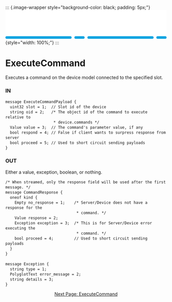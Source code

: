 ::: {.image-wrapper style="background-color: black; padding: 5px;"}
![Catena Logo](images/Catena%20Logo_PMS2191%20&%20White.png){style="width: 100%;"}
:::

# ExecuteCommand
Executes a command on the device model connected to the specified slot.

### IN
```
message ExecuteCommandPayload {
  uint32 slot = 1;  // Slot id of the device
  string oid = 2;   /* The object id of the command to execute relative to
                     * device.commands */
  Value value = 3;  // The command's parameter value, if any
  bool respond = 4; // False if client wants to surpress response from server
  bool proceed = 5; // Used to short circuit sending payloads 
}
```

### OUT
Either a value, exception, boolean, or nothing.
```
/* When streamed, only the response field will be used after the first message. */
message CommandResponse {
  oneof kind {
    Empty no_response = 1;    /* Server/Device does not have a response for the
                               * command. */
    Value response = 2;
    Exception exception = 3;  /* This is for Server/Device error executing the
                               * command. */
    bool proceed = 4;         // Used to short circuit sending payloads 
  }
}

message Exception {
  string type = 1;
  PolyglotText error_message = 2;
  string details = 3;
}
```

<div style="text-align: center">

[Next Page: ExecuteCommand](ExternalObjectRequest.html)

</div>